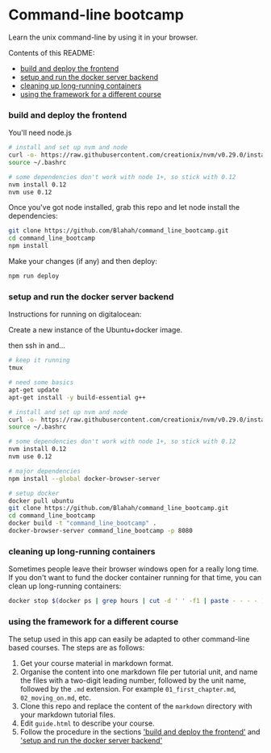 # Command-line bootcamp

Learn the unix command-line by using it in your browser.

Contents of this README:

- [build and deploy the frontend](#build-and-deploy-the-frontend)
- [setup and run the docker server backend](#setup-and-run-the-docker-server-backend)
- [cleaning up long-running containers](#cleaning-up-long-running-containers)
- [using the framework for a different course](#using-the-framework-for-a-different-course)

### build and deploy the frontend

You'll need node.js

```bash
# install and set up nvm and node
curl -o- https://raw.githubusercontent.com/creationix/nvm/v0.29.0/install.sh | bash
source ~/.bashrc

# some dependencies don't work with node 1+, so stick with 0.12
nvm install 0.12
nvm use 0.12
```

Once you've got node installed, grab this repo and let node install the dependencies:

```bash
git clone https://github.com/Blahah/command_line_bootcamp.git
cd command_line_bootcamp
npm install
```

Make your changes (if any) and then deploy:

```bash
npm run deploy
```

### setup and run the docker server backend

Instructions for running on digitalocean:

Create a new instance of the Ubuntu+docker image.

then ssh in and...

```bash
# keep it running
tmux

# need some basics
apt-get update
apt-get install -y build-essential g++

# install and set up nvm and node
curl -o- https://raw.githubusercontent.com/creationix/nvm/v0.29.0/install.sh | bash
source ~/.bashrc

# some dependencies don't work with node 1+, so stick with 0.12
nvm install 0.12
nvm use 0.12

# major dependencies
npm install --global docker-browser-server

# setup docker
docker pull ubuntu
git clone https://github.com/Blahah/command_line_bootcamp.git
cd command_line_bootcamp
docker build -t "command_line_bootcamp" .
docker-browser-server command_line_bootcamp -p 8080
```

### cleaning up long-running containers

Sometimes people leave their browser windows open for a really long time. If you don't want to fund the docker container running for that time, you can clean up long-running containers:

```bash
docker stop $(docker ps | grep hours | cut -d ' ' -f1 | paste - - - - )
```

### using the framework for a different course

The setup used in this app can easily be adapted to other command-line based courses. The steps are as follows:

1. Get your course material in markdown format.
2. Organise the content into one markdown file per tutorial unit, and name the files with a two-digit leading number, followed by the unit name, followed by the `.md` extension. For example `01_first_chapter.md`, `02_moving_on.md`, etc.
3. Clone this repo and replace the content of the `markdown` directory with your markdown tutorial files.
4. Edit `guide.html` to describe your course.
5. Follow the procedure in the sections ['build and deploy the frontend'](#build-and-deploy-the-frontend) and ['setup and run the docker server backend'](#setup-and-run-the-docker-server-backend)
